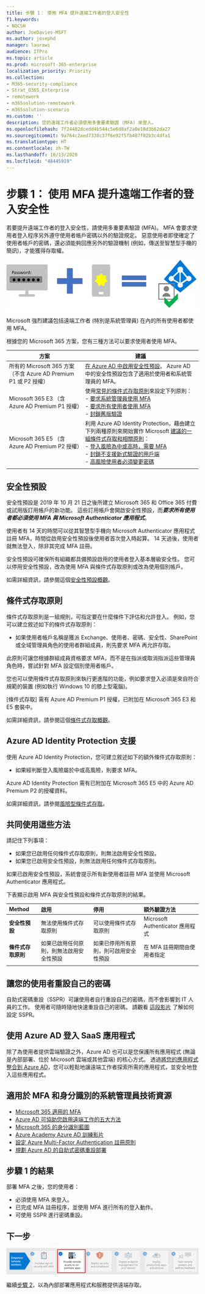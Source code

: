 ```yaml
---
title: 步驟 1： 使用 MFA 提升遠端工作者的登入安全性
f1.keywords:
- NOCSH
author: JoeDavies-MSFT
ms.author: josephd
manager: laurawi
audience: ITPro
ms.topic: article
ms.prod: microsoft-365-enterprise
localization_priority: Priority
ms.collection:
- M365-security-compliance
- Strat_O365_Enterprise
- remotework
- m365solution-remotework
- m365solution-scenario
ms.custom: ''
description: 您的遠端工作者必須使用多重要素驗證 (MFA) 來登入。
ms.openlocfilehash: 7f24402dcedd4b544c5e6d8af2a0e18d3b62da27
ms.sourcegitcommit: 9a764c2aed7338c37f6e92f5fb487f02b3c4dfa1
ms.translationtype: HT
ms.contentlocale: zh-TW
ms.lasthandoff: 10/13/2020
ms.locfileid: "48445919"
---
```

# <a name="step-1-increase-sign-in-security-for-remote-workers-with-mfa"></a>步驟 1： 使用 MFA 提升遠端工作者的登入安全性

若要提升遠端工作者的登入安全性，請使用多重要素驗證 (MFA)。 MFA 會要求使用者登入程序另外遵守使用者帳戶密碼以外的驗證規定。 惡意使用者即使確定了使用者帳戶的密碼，還必須能夠回應另外的驗證機制 (例如，傳送至智慧型手機的簡訊)，才能獲得存取權。

![正確的密碼加上其他驗證則可導致順利登入](../media/empower-people-to-work-remotely/remote-workers-mfa.png)

Microsoft 強烈建議包括遠端工作者 (特別是系統管理員) 在內的所有使用者都使用 MFA。

根據您的 Microsoft 365 方案，您有三種方法可以要求使用者使用 MFA。

|方案  |建議  |
|---------|---------|
|所有的 Microsoft 365 方案（不含 Azure AD Premium P1 或 P2 授權）     |[在 Azure AD 中啟用安全性預設](https://docs.microsoft.com/azure/active-directory/fundamentals/concept-fundamentals-security-defaults)。 Azure AD 中的安全性預設包含了適用於使用者和系統管理員的 MFA。   |
|Microsoft 365 E3 （含 Azure AD Premium P1 授權）     | 使用[常見的條件式存取原則](https://docs.microsoft.com/azure/active-directory/conditional-access/concept-conditional-access-policy-common)來設定下列原則： <br>- [要求系統管理員使用 MFA](https://docs.microsoft.com/azure/active-directory/conditional-access/howto-conditional-access-policy-admin-mfa) <br>- [要求所有使用者使用 MFA](https://docs.microsoft.com/azure/active-directory/conditional-access/howto-conditional-access-policy-all-users-mfa) <br> - [封鎖舊版驗證](https://docs.microsoft.com/azure/active-directory/conditional-access/howto-conditional-access-policy-block-legacy)       |
|Microsoft 365 E5 （含 Azure AD Premium P2 授權）     | 利用 Azure AD Identity Protection，藉由建立下列兩種原則來開始實作 Microsoft [建議的一組條件式存取和相關原則](../security/office-365-security/identity-access-policies.md)：<br> - [登入風險為中或高時，需要 MFA](../security/office-365-security/identity-access-policies.md#require-mfa-based-on-sign-in-risk) <br>- [封鎖不支援新式驗證的用戶端](../security/office-365-security/identity-access-policies.md#block-clients-that-dont-support-modern-authentication)<br>- [高風險使用者必須變更密碼](../security/office-365-security/identity-access-policies.md#high-risk-users-must-change-password)       |
| | |

## <a name="security-defaults"></a>安全性預設

安全性預設是 2019 年 10 月 21 日之後所建立 Microsoft 365 和 Office 365 付費或試用版訂用帳戶的新功能。 這些訂用帳戶會開啟安全性預設，而***要求所有使用者都必須使用 MFA 與 Microsoft Authenticator 應用程式***。
 
使用者有 14 天的時間可以從其智慧型手機向 Microsoft Authenticator 應用程式註冊 MFA，時間從啟用安全性預設後使用者首次登入時起算。 14 天過後，使用者就無法登入，除非其完成 MFA 註冊。

安全性預設可確保所有組織都具備預設啟用的使用者登入基本層級安全性。 您可以停用安全性預設，改為使用 MFA 與條件式存取原則或改為使用個別帳戶。

如需詳細資訊，請參閱這個[安全性預設概觀](https://docs.microsoft.com/azure/active-directory/fundamentals/concept-fundamentals-security-defaults)。

## <a name="conditional-access-policies"></a>條件式存取原則

條件式存取原則是一組規則，可指定要在什麼條件下評估和允許登入。 例如，您可以建立敘述如下的條件式存取原則：

- 如果使用者帳戶名稱是獲派 Exchange、使用者、密碼、安全性、SharePoint 或全域管理員角色的使用者群組成員，則先要求 MFA 再允許存取。

此原則可讓您根據群組成員資格要求 MFA，而不是在指派或取消指派這些管理員角色時，嘗試針對 MFA 設定個別使用者帳戶。

您也可以使用條件式存取原則來執行更進階的功能，例如要求登入必須是來自符合規範的裝置 (例如執行 Windows 10 的膝上型電腦)。

[條件式存取] 需有 Azure AD Premium P1 授權，已附加在 Microsoft 365 E3 和 E5 套裝中。

如需詳細資訊，請參閱這個[條件式存取概觀](https://docs.microsoft.com/azure/active-directory/conditional-access/overview)。

## <a name="azure-ad-identity-protection-support"></a>Azure AD Identity Protection 支援

使用 Azure AD Identity Protection，您可建立敘述如下的額外條件式存取原則：

- 如果經判斷登入風險屬於中或高風險，則要求 MFA。

Azure AD Identity Protection 需有已附加在 Microsoft 365 E5 中的 Azure AD Premium P2 的授權資料。

如需詳細資訊，請參閱[風險型條件式存取](https://docs.microsoft.com/azure/active-directory/conditional-access/howto-conditional-access-policy-risk#require-mfa-medium-or-high-sign-in-risk-users)。

## <a name="using-these-methods-together"></a>共同使用這些方法

請記住下列事項：

- 如果您已啟用任何條件式存取原則，則無法啟用安全性預設。
- 如果您已啟用安全性預設，則無法啟用任何條件式存取原則。

如果已啟用安全性預設，系統會提示所有新使用者註冊 MFA 並使用 Microsoft Authenticator 應用程式。 

下表顯示啟用 MFA 與安全性預設和條件式存取原則的結果。

| Method | 啟用 | 停用 | 額外驗證方法 |
|:-------|:-----|:-------|:-------|
| **安全性預設**  | 無法使用條件式存取原則 | 可以使用條件式存取原則 | Microsoft Authenticator 應用程式 |
| **條件式存取原則** | 如果已啟用任何原則，則無法啟用安全性預設 | 如果已停用所有原則，則可啟用安全性預設  | 在 MFA 註冊期間由使用者指定  |
||||

## <a name="let-your-users-reset-their-own-passwords"></a>讓您的使用者重設自己的密碼

自助式密碼重設（SSPR）可讓使用者自行重設自己的密碼，而不會影響到 IT 人員的工作。 使用者可隨時隨地快速重設自己的密碼。 請觀看 [這段影片](https://go.microsoft.com/fwlink/?linkid=2128524) 了解如何設定 SSPR。

## <a name="sign-in-to-saas-apps-with-azure-ad"></a>使用 Azure AD 登入 SaaS 應用程式

除了為使用者提供雲端驗證之外，Azure AD 也可以是您保護所有應用程式 (無論是內部部署、位於 Microsoft 雲端或其他雲端) 的核心方式。 透過[將您的應用程式整合到 Azure AD](https://docs.microsoft.com/azure/active-directory/manage-apps/plan-an-application-integration)，您可以輕鬆地讓遠端工作者探索所需的應用程式，並安全地登入這些應用程式。

## <a name="admin-technical-resources-for-mfa-and-identity"></a>適用於 MFA 和身分識別的系統管理員技術資源

- [ Microsoft 365 適用的 MFA](https://docs.microsoft.com/microsoft-365/admin/security-and-compliance/multi-factor-authentication-microsoft-365)
- [Azure AD 可協助您啟用遠端工作的五大方法](https://techcommunity.microsoft.com/t5/azure-active-directory-identity/top-5-ways-your-azure-ad-can-help-you-enable-remote-work/ba-p/1144691)
- [Microsoft 365 的身分識別藍圖](../enterprise/identity-roadmap-microsoft-365.md)
- [Azure Academy Azure AD 訓練影片](https://www.youtube.com/watch?v=pN8o0owHfI0&list=PL-V4YVm6AmwUFpC3rXr2i2piRQ708q_ia)
- [設定 Azure Multi-Factor Authentication 註冊原則](https://docs.microsoft.com/azure/active-directory/identity-protection/howto-identity-protection-configure-mfa-policy)
- [ 規劃 Azure AD 的自助式密碼重設部署](https://docs.microsoft.com/azure/active-directory/authentication/howto-sspr-deployment)

## <a name="results-of-step-1"></a>步驟 1 的結果

部署 MFA 之後，您的使用者：

- 必須使用 MFA 來登入。
- 已完成 MFA 註冊程序，並使用 MFA 進行所有的登入動作。
- 可使用 SSPR 進行密碼重設。

## <a name="next-step"></a>下一步

[![步驟 2：可遠端存取內部部署應用程式和服務](../media/empower-people-to-work-remotely/remote-workers-step-grid-2.png)](empower-people-to-work-remotely-remote-access.md)

繼續[步驟 2](empower-people-to-work-remotely-remote-access.md)，以為內部部署應用程式和服務提供遠端存取。
